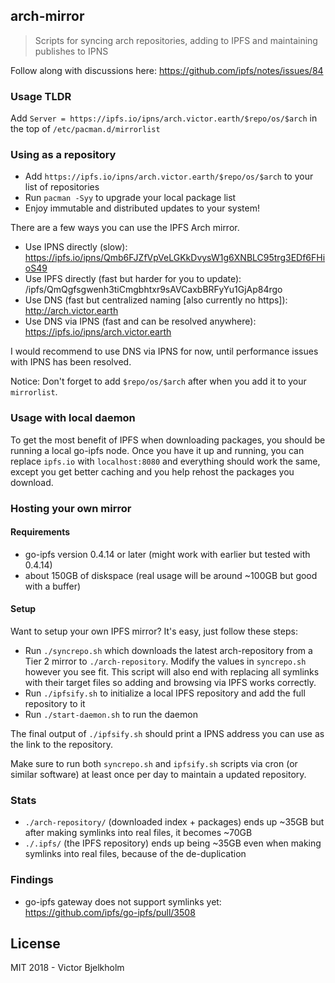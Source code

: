 ## arch-mirror
> Scripts for syncing arch repositories, adding to IPFS and maintaining publishes to IPNS

Follow along with discussions here: https://github.com/ipfs/notes/issues/84

### Usage TLDR

Add `Server = https://ipfs.io/ipns/arch.victor.earth/$repo/os/$arch` in the top of `/etc/pacman.d/mirrorlist`

### Using as a repository

- Add `https://ipfs.io/ipns/arch.victor.earth/$repo/os/$arch` to your list of repositories
- Run `pacman -Syy` to upgrade your local package list
- Enjoy immutable and distributed updates to your system!

There are a few ways you can use the IPFS Arch mirror.

- Use IPNS directly (slow): https://ipfs.io/ipns/Qmb6FJZfVpVeLGKkDvysW1g6XNBLC95trg3EDf6FHioS49
- Use IPFS directly (fast but harder for you to update): /ipfs/QmQgfsgwenh3tiCmgbhtxr9sAVCaxbBRFyYu1GjAp84rgo
- Use DNS (fast but centralized naming [also currently no https]): http://arch.victor.earth
- Use DNS via IPNS (fast and can be resolved anywhere): https://ipfs.io/ipns/arch.victor.earth

I would recommend to use DNS via IPNS for now, until performance issues with IPNS
has been resolved.

Notice: Don't forget to add `$repo/os/$arch` after when you add it to your `mirrorlist`.

### Usage with local daemon

To get the most benefit of IPFS when downloading packages, you should be running
a local go-ipfs node. Once you have it up and running, you can replace `ipfs.io`
with `localhost:8080` and everything should work the same, except you get better
caching and you help rehost the packages you download.

### Hosting your own mirror

#### Requirements

- go-ipfs version 0.4.14 or later (might work with earlier but tested with 0.4.14)
- about 150GB of diskspace (real usage will be around ~100GB but good with a buffer)

#### Setup

Want to setup your own IPFS mirror? It's easy, just follow these steps:

- Run `./syncrepo.sh` which downloads the latest arch-repository from a Tier 2
  mirror to `./arch-repository`. Modify the values in `syncrepo.sh` however you
  see fit. This script will also end with replacing all symlinks with their target
  files so adding and browsing via IPFS works correctly.
- Run `./ipfsify.sh` to initialize a local IPFS repository and add the full repository
  to it
- Run `./start-daemon.sh` to run the daemon

The final output of `./ipfsify.sh` should print a IPNS address you can use as the link
to the repository.

Make sure to run both `syncrepo.sh` and `ipfsify.sh` scripts via cron (or similar software) at least
once per day to maintain a updated repository.

### Stats

- `./arch-repository/` (downloaded index + packages) ends up ~35GB but after making symlinks into real files, it becomes ~70GB
- `./.ipfs/` (the IPFS repository) ends up being ~35GB even when making symlinks into real files, because of the de-duplication

### Findings

- go-ipfs gateway does not support symlinks yet: https://github.com/ipfs/go-ipfs/pull/3508

## License

MIT 2018 - Victor Bjelkholm

